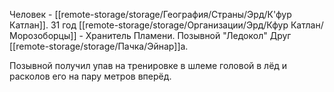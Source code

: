 Человек - [[remote-storage/storage/География/Страны/Эрд/К'фур Катлан]]. 31 год
[[remote-storage/storage/Организации/Эрд/Кфур Катлан/Морозоборцы]] - Хранитель Пламени. Позывной "Ледокол"
Друг [[remote-storage/storage/Пачка/Эйнар]]а.

Позывной получил упав на тренировке в шлеме головой в лёд и расколов его на пару метров вперёд.

